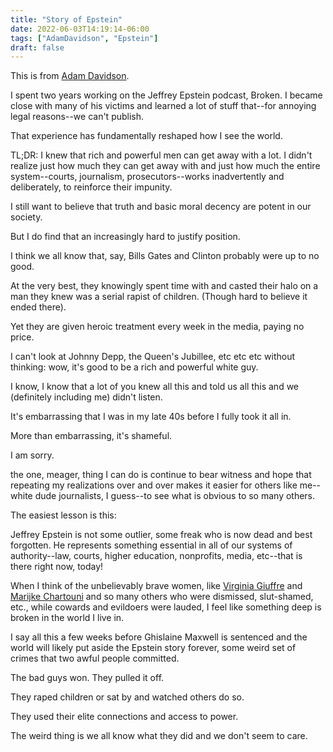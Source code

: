 ```yaml
---
title: "Story of Epstein"
date: 2022-06-03T14:19:14-06:00
tags: ["AdamDavidson", "Epstein"]
draft: false
---
```


This is from [Adam Davidson](https://twitter.com/adamdavidson/status/1532701871248400385).

I spent two years working on the Jeffrey Epstein podcast, Broken. I became close with many of his victims and learned a lot of stuff that--for annoying legal reasons--we can't publish. 

That experience has fundamentally reshaped how I see the world. 

TL;DR: I knew that rich and powerful men can get away with a lot. I didn't realize just how much they can get away with and just how much the entire system--courts, journalism, prosecutors--works inadvertently and deliberately, to reinforce their impunity. 

I still want to believe that truth and basic moral decency are potent in our society. 

But I do find that an increasingly hard to justify position. 

I think we all know that, say, Bills Gates and Clinton probably were up to no good. 

At the very best, they knowingly spent time with and casted their halo on a man they knew was a serial rapist of children. (Though hard to believe it ended there). 

Yet they are given heroic treatment every week in the media, paying no price. 

I can't look at Johnny Depp, the Queen's Jubillee, etc etc etc without thinking: wow, it's good to be a rich and powerful white guy. 

I know, I know that a lot of you knew all this and told us all this and we (definitely including me) didn't listen. 

It's embarrassing that I was in my late 40s before I fully took it all in. 

More than embarrassing, it's shameful. 

I am sorry. 

the one, meager, thing I can do is continue to bear witness and hope that repeating my realizations over and over makes it easier for others like me--white dude journalists, I guess--to see what is obvious to so many others. 

The easiest lesson is this:

Jeffrey Epstein is not some outlier, some freak who is now dead and best forgotten. He represents something essential in all of our systems of authority--law, courts, higher education, nonprofits, media, etc--that is there right now, today!

When I think of the unbelievably brave women, like [Virginia Giuffre](twitter.com/VRSVirginia) and [Marijke Chartouni](twitter.com/pinkPeptobismol) and so many others who were dismissed, slut-shamed, etc., while cowards and evildoers were lauded, I feel like something deep is broken in the world I live in. 

I say all this a few weeks before Ghislaine Maxwell is sentenced and the world will likely put aside the Epstein story forever, some weird set of crimes that two awful people committed. 

The bad guys won. They pulled it off. 

They raped children or sat by and watched others do so. 

They used their elite connections and access to power. 

The weird thing is we all know what they did and we don't seem to care. 

